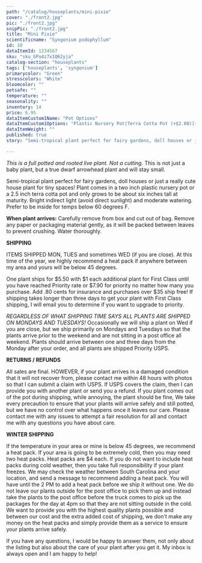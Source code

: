 ```yaml
---
path: "/catalog/houseplants/mini-pixie"
cover: "./front2.jpg"
pic: "./front2.jpg"
snipPic: "./front2.jpg"
title: "Mini Pixie"
scientificname: "Syngonium podophyllum"
id: 10 
dataItemId: 1234567
sku: "sku_GPu4z7x1Q62yja"
catalog-section: "houseplants"
tags: ['houseplants', 'syngonium']
primarycolor: "Green"
stresscolors: "White"
bloomcolor: ""
petsafe: ""
temperature: ""
seasonality: ""
inventory: 14
price: 6.95
dataItemCustom1Name: "Pot Options"
dataItemCustom1Options: "Plastic Nursery Pot|Terra Cotta Pot (+$2.00)[+2]"
dataItemWeight: ""
published: true
story: "Semi-tropical plant perfect for fairy gardens, doll houses or just a really cute house plant for tiny spaces! Plant comes in a two inch plastic nursery pot or a 2.5 inch terra cotta pot and only grows to be about six inches tall at maturity."

---
```

<em>This is a full potted and rooted live plant. Not a cutting.</em> This is not just a baby plant, but a true dwarf arrowhead plant and will stay small.

Semi-tropical plant perfect for fairy gardens, doll houses or just a really cute house plant for tiny spaces! Plant comes in a two inch plastic nursery pot or a 2.5 inch terra cotta pot and only grows to be about six inches tall at maturity. Bright indirect light (avoid direct sunlight) and moderate watering. Prefer to be inside for temps below 60 degrees F.

<strong>When plant arrives:</strong> Carefully remove from box and cut out of bag. Remove any paper or packaging material gently, as it will be packed between leaves to prevent crushing. Water thoroughly.

<strong>SHIPPING</strong>

ITEMS SHIPPED MON, TUES and sometimes WED (if you are close). At this time of the year, we highly recommend a heat pack if anywhere between my area and yours will be below 45 degrees.

One plant ships for $5.50 with $1 each additional plant for First Class until you have reached Priority rate or $7.90 for priority no matter how many you purchase. Add .80 cents for insurance and purchases over $35 ship free! If shipping takes longer than three days to get your plant with First Class shipping, I will email you to determine if you want to upgrade to priority.

<em>REGARDLESS OF WHAT SHIPPING TIME SAYS ALL PLANTS ARE SHIPPED ON MONDAYS AND TUESDAYS!</em> Occasionally we will ship a plant on Wed if you are close, but we ship primarily on Mondays and Tuesdays so that the plants arrive prior to the weekend and are not sitting in a post office all weekend. Plants should arrive between one and three days from the Monday after your order, and all plants are shipped Priority USPS.

<strong>RETURNS / REFUNDS</strong>

All sales are final. HOWEVER, if your plant arrives in a damaged condition that it will not recover from, please contact me within 48 hours with photos so that I can submit a claim with USPS. If USPS covers the claim, then I can provide you with another plant or send you a refund. If you plant comes out of the pot during shipping, while annoying, the plant should be fine, We take every precaution to ensure that your plants will arrive safely and still potted, but we have no control over what happens once it leaves our care. Please contact me with any issues to attempt a fair resolution for all and contact me with any questions you have about care.

<strong>WINTER SHIPPING</strong>

If the temperature in your area or mine is below 45 degrees, we recommend a heat pack. If your area is going to be extremely cold, then you may need two heat packs. Heat packs are $4 each. If you do not want to include heat packs during cold weather, then you take full responsibility if your plant freezes. We may check the weather between South Carolina and your location, and send a message to recommend adding a heat pack. You will have until the 2 PM to add a heat pack before we ship it without one. We do not leave our plants outside for the post office to pick them up and instead take the plants to the post office before the truck comes to pick up the packages for the day at 4pm so that they are not sitting outside in the cold. We want to provide you with the highest quality plants possible and between our cost and the extra added cost of shipping, we don't make any money on the heat packs and simply provide them as a service to ensure your plants arrive safely.

If you have any questions, I would be happy to answer them, not only about the listing but also about the care of your plant after you get it. My inbox is always open and I am happy to help!